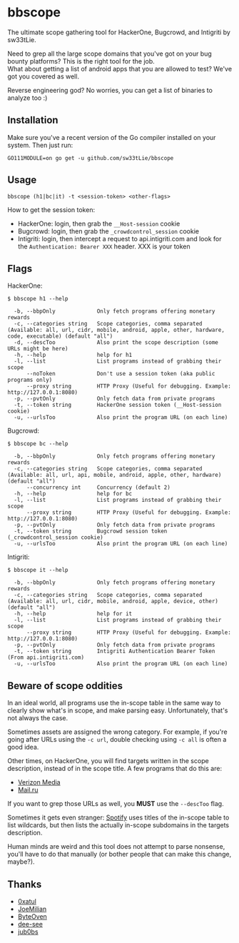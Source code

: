 # bbscope
The ultimate scope gathering tool for HackerOne, Bugcrowd, and Intigriti by sw33tLie.

Need to grep all the large scope domains that you've got on your bug bounty platforms? This is the right tool for the job.  
What about getting a list of android apps that you are allowed to test? We've got you covered as well.

Reverse engineering god? No worries, you can get a list of binaries to analyze too :)

## Installation
Make sure you've a recent version of the Go compiler installed on your system.
Then just run:
```
GO111MODULE=on go get -u github.com/sw33tLie/bbscope
```

## Usage
```
bbscope (h1|bc|it) -t <session-token> <other-flags>
```
How to get the session token:
- HackerOne: login, then grab the `__Host-session` cookie
- Bugcrowd: login, then grab the `_crowdcontrol_session` cookie
- Intigriti: login, then intercept a request to api.intigriti.com and look for the `Authentication: Bearer XXX` header. XXX is your token

## Flags

HackerOne:
```
$ bbscope h1 --help

  -b, --bbpOnly             Only fetch programs offering monetary rewards
  -c, --categories string   Scope categories, comma separated (Available: all, url, cidr, mobile, android, apple, other, hardware, code, executable) (default "all")
  -d, --descToo             Also print the scope description (some URLs might be here)
  -h, --help                help for h1
  -l, --list                List programs instead of grabbing their scope
      --noToken             Don't use a session token (aka public programs only)
      --proxy string        HTTP Proxy (Useful for debugging. Example: http://127.0.0.1:8080)
  -p, --pvtOnly             Only fetch data from private programs
  -t, --token string        HackerOne session token (__Host-session cookie)
  -u, --urlsToo             Also print the program URL (on each line)
```
Bugcrowd:
```
$ bbscope bc --help

  -b, --bbpOnly             Only fetch programs offering monetary rewards
  -c, --categories string   Scope categories, comma separated (Available: all, url, api, mobile, android, apple, other, hardware) (default "all")
      --concurrency int     Concurrency (default 2)
  -h, --help                help for bc
  -l, --list                List programs instead of grabbing their scope
      --proxy string        HTTP Proxy (Useful for debugging. Example: http://127.0.0.1:8080)
  -p, --pvtOnly             Only fetch data from private programs
  -t, --token string        Bugcrowd session token (_crowdcontrol_session cookie)
  -u, --urlsToo             Also print the program URL (on each line)
```

Intigriti:
```
$ bbscope it --help

  -b, --bbpOnly             Only fetch programs offering monetary rewards
  -c, --categories string   Scope categories, comma separated (Available: all, url, cidr, mobile, android, apple, device, other) (default "all")
  -h, --help                help for it
  -l, --list                List programs instead of grabbing their scope
      --proxy string        HTTP Proxy (Useful for debugging. Example: http://127.0.0.1:8080)
  -p, --pvtOnly             Only fetch data from private programs
  -t, --token string        Intigriti Authentication Bearer Token (From api.intigriti.com)
  -u, --urlsToo             Also print the program URL (on each line)
```

## Beware of scope oddities
In an ideal world, all programs use the in-scope table in the same way to clearly show what's in scope, and make parsing easy.
Unfortunately, that's not always the case.

Sometimes assets are assigned the wrong category.
For example, if you're going after URLs using the `-c url`, double checking using `-c all` is often a good idea.

Other times, on HackerOne, you will find targets written in the scope description, instead of in the scope title.
A few programs that do this are:
- [Verizon Media](https://hackerone.com/verizonmedia/?type=team)
- [Mail.ru](https://hackerone.com/mailru)

If you want to grep those URLs as well, you **MUST** use the `--descToo` flag.

Sometimes it gets even stranger: [Spotify](https://hackerone.com/spotify) uses titles of the in-scope table to list wildcards, but then lists the actually in-scope subdomains in the targets description.

Human minds are weird and this tool does not attempt to parse nonsense, you'll have to do that manually (or bother people that can make this change, maybe?).

## Thanks
- [0xatul](https://github.com/0xatul)
- [JoeMilian](https://github.com/JoeMilian)
- [ByteOven](https://github.com/ByteOven)
- [dee-see](https://gitlab.com/dee-see)
- [jub0bs](https://jub0bs.com)
